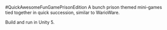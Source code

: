 #QuickAwesomeFunGamePrisonEdition
A bunch prison themed mini-games tied together in quick succession, similar to WarioWare.

Build and run in Unity 5.
